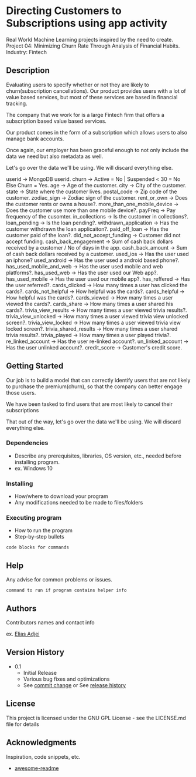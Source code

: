 # Directing Customers to Subscriptions using app activity

Real World Machine Learning projects inspired by the need to create.
Project 04: Minimizing Churn Rate Through Analysis of Financial Habits.
Industry: Fintech


## Description

Evaluating users to specify whether or not they are likely to churn(subscription cancellations).
Our product provides users with a lot of value based services, but most of these services
are based in financial tracking.

The company that we work for is a large Fintech firm that offers a subscription based
value based services.

Our product comes in the form of a subscription which allows users to also manage bank
accounts.

Once again, our employer has been graceful enough to not only include the data we need
but also metadata as well.

Let's go over the data we'll be using.
We will discard everything else.

userid -> MongoDB userid.
churn  -> Active = No | Suspended < 30 = No Else Churn = Yes.
age -> Age of the customer.
city -> City of the customer.
state -> State where the customer lives.
postal_code -> Zip code of the customer.
zodiac_sign -> Zodiac sign of the customer.
rent_or_own -> Does the customer rents or owns a house?.
more_than_one_mobile_device -> Does the customer use more than one mobile device?.
payFreq -> Pay frequency of the cusomter.
in_collections -> Is the customer in collections?.
loan_pending -> Is the loan pending?.
withdrawn_application -> Has the customer withdrawn the loan applicaiton?.
paid_off_loan -> Has the customer paid of the loan?.
did_not_accept_funding -> Customer did not accept funding.
cash_back_engagement -> Sum of cash back dollars received by a customer / No of days in the app.
cash_back_amount -> Sum of cash back dollars received by a customer.
used_ios -> Has the user used an iphone?
used_android -> Has the user used a android based phone?.
has_used_mobile_and_web -> Has the user used mobile and web platforms?.
has_used_web -> Has the user used our Web app?.
has_used_mobile -> Has the user used our mobile app?.
has_reffered -> Has the user referred?.
cards_clicked -> How many times a user has clicked the cards?.
cards_not_helpful -> How helpful was the cards?.
cards_helpful -> How helpful was the cards?.
cards_viewed -> How many times a user viewed the cards?.
cards_share -> How many times a user shared his cards?.
trivia_view_results -> How many times a user viewed trivia results?.
trivia_view_unlocked -> How many times a user viewed trivia view unlocked screen?.
trivia_view_locked -> How many times a user viewed trivia view locked screen?.
trivia_shared_results -> How many times a user shared trivia results?.
trivia_played -> How many times a user played trivia?.
re_linked_account -> Has the user re-linked account?.
un_linked_account -> Has the user unlinked account?.
credit_score -> Customer's credit score.



## Getting Started

Our job is to build a model that can correctly identify users
that are not likely to purchase the premium(churn), so that the company can better engage
those users.

We have been tasked to find users that are most likely to cancel their subscriptions

That out of the way, let's go over the data we'll be using.
We will discard everything else.


### Dependencies

* Describe any prerequisites, libraries, OS version, etc., needed before installing program.
* ex. Windows 10

### Installing

* How/where to download your program
* Any modifications needed to be made to files/folders

### Executing program

* How to run the program
* Step-by-step bullets
```
code blocks for commands
```

## Help

Any advise for common problems or issues.
```
command to run if program contains helper info
```

## Authors

Contributors names and contact info

ex. [Elias Adjei](https://adjeielias90.github.io)

## Version History


* 0.1
    * Initial Release
    * Various bug fixes and optimizations
    * See [commit change]() or See [release history]()


## License

This project is licensed under the GNU GPL License - see the LICENSE.md file for details

## Acknowledgments

Inspiration, code snippets, etc.
* [awesome-readme](https://github.com/matiassingers/awesome-readme)